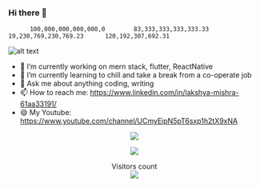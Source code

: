 ### Hi there 👋  
          100,000,000,000,000,0        83,333,333,333,333.33      19,230,769,230,769.23      120,192,307,692.31
    
![alt text](https://wallsdesk.com/wp-content/uploads/2016/04/Kaneki-Ken-4K.jpg)






- 🔭 I’m currently working on mern stack, flutter, ReactNative
- 🌱 I’m currently learning to chill and take a break from a co-operate job
- 💬 Ask me about anything coding, writing
- 📫 How to reach me: https://www.linkedin.com/in/lakshya-mishra-61aa33191/
- 😄 My Youtube: https://www.youtube.com/channel/UCmyEipN5pT6sxp1h2tX9xNA


 <center> <img src="https://github-readme-stats.vercel.app/api?username=kenkirito&&show_icons=true&title_color=ffffff&icon_color=bb2acf&text_color=daf7dc&bg_color=151515">
  
 
 <div align="center">

[![][banner-url]][repo-url]  


  

</div>


[repo-url]: https://github.com/kenkirito/
[banner-url]: https://user-images.githubusercontent.com/7276145/117090386-308f6b00-ad26-11eb-9763-2c0c3d47c5db.gif

 
 
 
  <p align="center"> 
  Visitors count<br>
  <img src="https://profile-counter.glitch.me/kenkirito/count.svg" />
</p>


